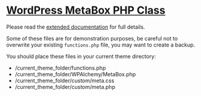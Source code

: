 [WordPress MetaBox PHP Class][wpalchemy]
=========================

Please read the [extended documentation][wpalchemy] for full details.

Some of these files are for demonstration purposes, be careful not to overwrite your existing `functions.php` file, you may want to create a backup.

You should place these files in your current theme directory:

* /current_theme_folder/functions.php
* /current_theme_folder/WPAlchemy/MetaBox.php
* /current_theme_folder/custom/meta.css
* /current_theme_folder/custom/meta.php

[wpalchemy]: http://farinspace.com/wpalchemy-metabox/ "WPAlchemy MetaBox PHP Class"